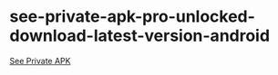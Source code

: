 ﻿# see-private-apk-pro-unlocked-download-latest-version-android
[See Private APK](https://apkmodjoy.net/see-private/)
